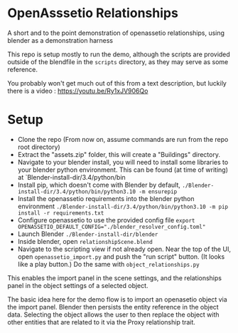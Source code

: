 # OpenAsssetio Relationships
A short and to the point demonstration of openassetio relationships, using blender as a demonstration harness

This repo is setup mostly to run the demo, although the scripts are
provided outside of the blendfile in the `scripts` directory, as
they may serve as some reference.

You probably won't get much out of this from a text description, but luckily there
is a video :  https://youtu.be/Ry1xJV906Qo

# Setup
- Clone the repo (From now on, assume commands are run from the repo root directory)
- Extract the "assets.zip" folder, this will create a "Buildings" directory.
- Navigate to your blender install, you will need to install some libraries
  to your blender python environment. This can be found (at time of writing)
  at `Blender-install-dir/3.4/python/bin
- Install pip, which doesn't come with Blender by default, `./Blender-install-dir/3.4/python/bin/python3.10 -m ensurepip`
- Install the openassetio requirements into the blender python environment `./Blender-install-dir/3.4/python/bin/python3.10 -m pip install -r requirements.txt`
- Configure openassetio to use the provided config file `export OPENASSETIO_DEFAULT_CONFIG="./blender_resolver_config.toml"`
- Launch Blender `./Blender-install-dir/blender`
- Inside blender, open `relationshipScene.blend`
- Navigate to the scripting view if not already open. Near the top of the
  UI, open `openassetio_import.py` and push the "run script" button. (It
  looks like a play button.) Do the same with `object_relationships.py`

This enables the import panel in the scene settings, and the relationships
panel in the object settings of a selected object.

The basic idea here for the demo flow is to import an openasetio object
via the import panel. Blender then persists the entity reference in the
object data. Selecting the object allows the user to then replace the
object with other entities that are related to it via the Proxy relationship trait.
